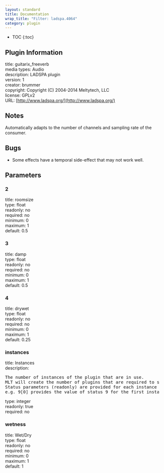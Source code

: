 ```yaml
---
layout: standard
title: Documentation
wrap_title: "Filter: ladspa.4064"
category: plugin
---
```

* TOC
{:toc}

## Plugin Information

title: guitarix_freeverb  
media types:
Audio  
description: LADSPA plugin  
version: 1  
creator: brummer  
copyright: Copyright (C) 2004-2014 Meltytech, LLC  
license: GPLv2  
URL: [http://www.ladspa.org/](http://www.ladspa.org/)  

## Notes

Automatically adapts to the number of channels and sampling rate of the consumer.

## Bugs

* Some effects have a temporal side-effect that may not work well.


## Parameters

### 2

title: roomsize    
type: float  
readonly: no  
required: no  
minimum: 0  
maximum: 1  
default: 0.5  

### 3

title: damp    
type: float  
readonly: no  
required: no  
minimum: 0  
maximum: 1  
default: 0.5  

### 4

title: drywet    
type: float  
readonly: no  
required: no  
minimum: 0  
maximum: 1  
default: 0.25  

### instances

title: Instances    
description:
<pre>
The number of instances of the plugin that are in use.
MLT will create the number of plugins that are required to support the number of audio channels.
Status parameters (readonly) are provided for each instance and are accessed by specifying the instance number after the identifier (starting at zero).
e.g. 9[0] provides the value of status 9 for the first instance.
</pre>
type: integer  
readonly: true  
required: no  

### wetness

title: Wet/Dry    
type: float  
readonly: no  
required: no  
minimum: 0  
maximum: 1  
default: 1  

